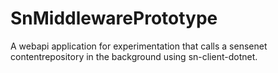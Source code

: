 # SnMiddlewarePrototype

A webapi application for experimentation that calls a sensenet contentrepository in the background using sn-client-dotnet.